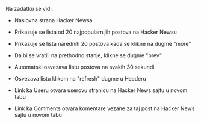 Na zadatku se vidi:
- Naslovna strana Hacker Newsa

- Prikazuje se lista od 20 najpopularnijih postova na Hacker Newsu
- Prikazuje se lista narednih 20 postova kada se klikne na dugme "more"
- Da bi se vratili na prethodno stanje, klikne se dugme "prev"
- Automatski osvezava listu postova na svakih 30 sekundi
- Osvezava listu klikom na "refresh" dugme u Headeru
- Link ka Useru otvara userovu stranicu na Hacker News sajtu u novom tabu
- Link ka Comments otvara komentare vezane za taj post na Hacker News sajtu u novom tabu
